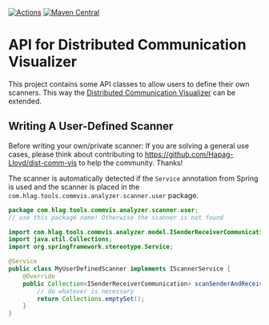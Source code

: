 [![Actions](https://github.com/Hapag-Lloyd/dist-comm-vis-api/workflows/Release/badge.svg)](https://github.com/Hapag-Lloyd/dist-comm-vis-api/actions) [![Maven Central](https://maven-badges.herokuapp.com/maven-central/com.hlag.tools.commvis/api/badge.svg)](https://maven-badges.herokuapp.com/maven-central/com.hlag.tools.commvis/api)

# API for Distributed Communication Visualizer
This project contains some API classes to allow users to define their own scanners. This way the 
[Distributed Communication Visualizer](https://github.com/Hapag-Lloyd/dist-comm-vis) can be extended.

## Writing A User-Defined Scanner
Before writing your own/private scanner: If you are solving a general use cases, please think about
contributing to https://github.com/Hapag-Lloyd/dist-comm-vis to help the community. Thanks!

The scanner is automatically detected if the `Service` annotation from Spring is used and the scanner
is placed in the `com.hlag.tools.commvis.analyzer.scanner.user` package.

```java
package com.hlag.tools.commvis.analyzer.scanner.user;
// use this package name! Otherwise the scanner is not found

import com.hlag.tools.commvis.analyzer.model.ISenderReceiverCommunication;
import java.util.Collections;
import org.springframework.stereotype.Service;

@Service
public class MyUserDefinedScanner implements IScannerService {
    @Override
    public Collection<ISenderReceiverCommunication> scanSenderAndReceiver(String rootPackageName) {
        // do whatever is necessary
        return Collections.emptySet();
    }
}
```